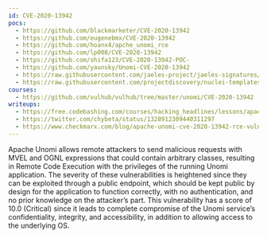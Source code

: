 ```yaml
---
id: CVE-2020-13942
pocs:
  - https://github.com/blackmarketer/CVE-2020-13942
  - https://github.com/eugenebmx/CVE-2020-13942
  - https://github.com/hoanx4/apche_unomi_rce
  - https://github.com/lp008/CVE-2020-13942
  - https://github.com/shifa123/CVE-2020-13942-POC-
  - https://github.com/yaunsky/Unomi-CVE-2020-13942
  - https://raw.githubusercontent.com/jaeles-project/jaeles-signatures/master/cves/apache-unomi-rce-cve-2020-13942.yaml
  - https://raw.githubusercontent.com/projectdiscovery/nuclei-templates/master/cves/2020/CVE-2020-13942.yaml
courses:
  - https://github.com/vulhub/vulhub/tree/master/unomi/CVE-2020-13942
writeups:
  - https://free.codebashing.com/courses/hacking_headlines/lessons/apache_unomi
  - https://twitter.com/chybeta/status/1328912309440311297
  - https://www.checkmarx.com/blog/apache-unomi-cve-2020-13942-rce-vulnerabilities-discovered/
---
```

Apache Unomi allows remote attackers to send malicious requests with MVEL and OGNL expressions that could contain arbitrary classes, resulting in Remote Code Execution with the privileges of the running Unomi application. The severity of these vulnerabilities is heightened since they can be exploited through a public endpoint, which should be kept public by design for the application to function correctly, with no authentication, and no prior knowledge on the attacker’s part. This vulnerability has a score of 10.0 (Critical) since it leads to complete compromise of the Unomi service’s confidentiality, integrity, and accessibility, in addition to allowing access to the underlying OS.
